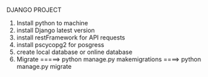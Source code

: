 DJANGO PROJECT

1. Install python to machine
2. install Django latest version
3. install restFramework for API requests
3. install pscycopg2 for posgress
4. create local database or online database
5. Migrate =====> python manage.py makemigrations ====> python manage.py migrate

